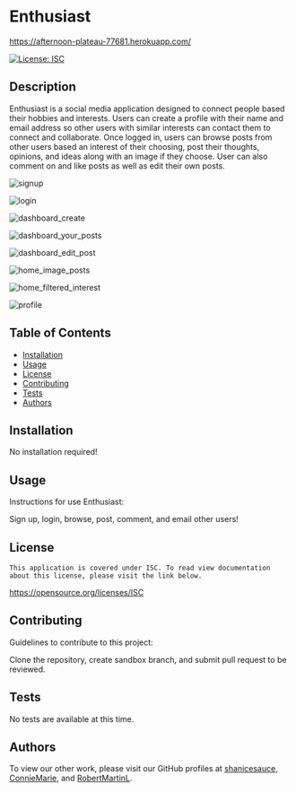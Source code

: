 # Enthusiast

https://afternoon-plateau-77681.herokuapp.com/

  [![License: ISC](https://img.shields.io/badge/license-ISC-blue.svg)](#license)

  ## Description
  Enthusiast is a social media application designed to connect people based their hobbies and interests. Users can create a profile with their name and email address so other users with similar interests can contact them to connect and collaborate. Once logged in, users can browse posts from other users based an interest of their choosing, post their thoughts, opinions, and ideas along with an image if they choose. User can also comment on and like posts as well as edit their own posts.

  ![signup](https://user-images.githubusercontent.com/105762638/198713033-b2da7128-4575-408b-be68-1a11539da416.png)

![login](https://user-images.githubusercontent.com/105762638/198713029-9ce7d147-e14e-42c1-b03e-ce236304d90c.png)

![dashboard_create](https://user-images.githubusercontent.com/105762638/198713025-80f72f56-da05-4446-a0b7-17ba1fe3e81b.png)

![dashboard_your_posts](https://user-images.githubusercontent.com/105762638/198713022-a94c54ea-1fca-4373-88e4-3b6ef6e80acf.png)

![dashboard_edit_post](https://user-images.githubusercontent.com/105762638/198713019-c55ba429-e81e-449b-bc81-0783729c6a02.png)

![home_image_posts](https://user-images.githubusercontent.com/105762638/199052550-387f2ab7-4dad-4cdc-81d3-ad6f199d2422.png)

![home_filtered_interest](https://user-images.githubusercontent.com/105762638/198713013-39eeab00-e56a-437b-861c-de12f5ca2635.png)

![profile](https://user-images.githubusercontent.com/105762638/198713874-2e8fef07-88ad-4a23-b871-e565b1764ac8.png)

  ## Table of Contents
  - [Installation](#installation)
  - [Usage](#usage)
  - [License](#license)
  - [Contributing](#contributing)
  - [Tests](#tests)
  - [Authors](#authors)
  

  ## Installation
  No installation required!

  ## Usage
  Instructions for use Enthusiast:

  Sign up, login, browse, post, comment, and email other users!

  ## License
    This application is covered under ISC. To read view documentation about this license, please visit the link below.
  https://opensource.org/licenses/ISC

  ## Contributing
  Guidelines to contribute to this project:

  Clone the repository, create sandbox branch, and submit pull request to be reviewed.

  ## Tests
  No tests are available at this time.

  ## Authors

  To view our other work, please visit our GitHub profiles at 
  [shanicesauce](https://github.com/shanicesauce), 
  [ConnieMarie](https://www.github.com/ConnieMarie), and
  [RobertMartinL](https://github.com/RobertMartinL).